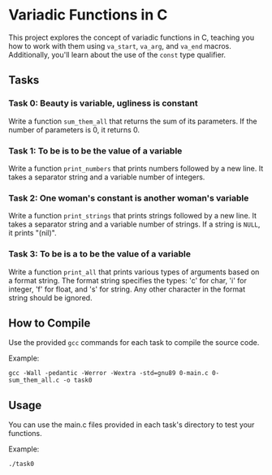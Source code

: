 # Variadic Functions in C

This project explores the concept of variadic functions in C, teaching you how to work with them using `va_start`, `va_arg`, and `va_end` macros. Additionally, you'll learn about the use of the `const` type qualifier.

## Tasks

### Task 0: Beauty is variable, ugliness is constant
Write a function `sum_them_all` that returns the sum of its parameters. If the number of parameters is 0, it returns 0.

### Task 1: To be is to be the value of a variable
Write a function `print_numbers` that prints numbers followed by a new line. It takes a separator string and a variable number of integers.

### Task 2: One woman's constant is another woman's variable
Write a function `print_strings` that prints strings followed by a new line. It takes a separator string and a variable number of strings. If a string is `NULL`, it prints "(nil)".

### Task 3: To be is a to be the value of a variable
Write a function `print_all` that prints various types of arguments based on a format string. The format string specifies the types: 'c' for char, 'i' for integer, 'f' for float, and 's' for string. Any other character in the format string should be ignored.

## How to Compile

Use the provided `gcc` commands for each task to compile the source code.

Example:
```
gcc -Wall -pedantic -Werror -Wextra -std=gnu89 0-main.c 0-sum_them_all.c -o task0
```

## Usage

You can use the main.c files provided in each task's directory to test your functions.

Example:
```
./task0
```